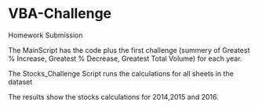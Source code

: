 # VBA-Challenge
Homework Submission

The MainScript has the code plus the first challenge (summery of Greatest % Increase, Greatest % Decrease, Greatest Total Volume)
for each year.

The Stocks_Challenge Script runs the calculations for all sheets in the dataset

The results show the stocks calculations for 2014,2015 and 2016.
